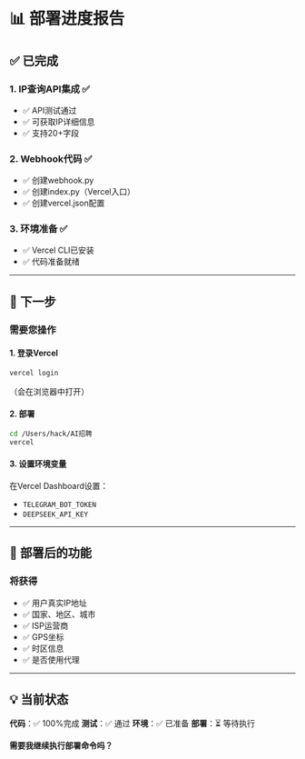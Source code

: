 # 📊 部署进度报告

## ✅ 已完成

### 1. IP查询API集成 ✅
- ✅ API测试通过
- ✅ 可获取IP详细信息
- ✅ 支持20+字段

### 2. Webhook代码 ✅
- ✅ 创建webhook.py
- ✅ 创建index.py（Vercel入口）
- ✅ 创建vercel.json配置

### 3. 环境准备 ✅
- ✅ Vercel CLI已安装
- ✅ 代码准备就绪

---

## 📝 下一步

### 需要您操作

#### 1. 登录Vercel
```bash
vercel login
```
（会在浏览器中打开）

#### 2. 部署
```bash
cd /Users/hack/AI招聘
vercel
```

#### 3. 设置环境变量
在Vercel Dashboard设置：
- `TELEGRAM_BOT_TOKEN`
- `DEEPSEEK_API_KEY`

---

## 🎯 部署后的功能

### 将获得
- ✅ 用户真实IP地址
- ✅ 国家、地区、城市
- ✅ ISP运营商
- ✅ GPS坐标
- ✅ 时区信息
- ✅ 是否使用代理

---

## 💡 当前状态

**代码**：✅ 100%完成
**测试**：✅ 通过
**环境**：✅ 已准备
**部署**：⏳ 等待执行

**需要我继续执行部署命令吗？**

